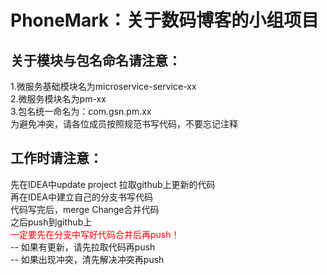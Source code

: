 PhoneMark：关于数码博客的小组项目
======================
## 关于模块与包名命名请注意：
  1.微服务基础模块名为microservice-service-xx<br> 
  2.微服务模块名为pm-xx<br> 
  3.包名统一命名为：com.gsn.pm.xx<br> 
为避免冲突，请各位成员按照规范书写代码，不要忘记注释<br> 

## 工作时请注意：
  先在IDEA中update project 拉取github上更新的代码<br> 
  再在IDEA中建立自己的分支书写代码<br> 
  代码写完后，merge Change合并代码<br> 
  之后push到github上<br> 
  <span style="color:red">一定要先在分支中写好代码合并后再push！</span><br>
-- 如果有更新，请先拉取代码再push<br> 
-- 如果出现冲突，清先解决冲突再push<br> 
